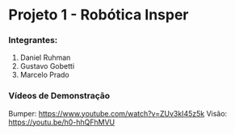 # Projeto 1 - Robótica Insper

### Integrantes:
1. Daniel Ruhman
2. Gustavo Gobetti
3. Marcelo Prado

### Vídeos de Demonstração
Bumper: https://www.youtube.com/watch?v=ZUv3kI45z5k
Visão: https://youtu.be/h0-hhQFhMVU
